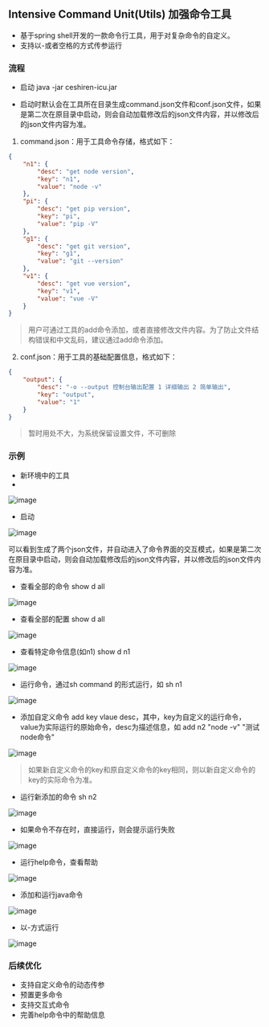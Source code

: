 
## Intensive Command Unit(Utils) 加强命令工具

- 基于spring shell开发的一款命令行工具，用于对复杂命令的自定义。
- 支持以-或者空格的方式传参运行

### 流程

- 启动 java -jar ceshiren-icu.jar

- 启动时默认会在工具所在目录生成command.json文件和conf.json文件，如果是第二次在原目录中启动，则会自动加载修改后的json文件内容，并以修改后的json文件内容为准。

1. command.json：用于工具命令存储，格式如下：

```json
{
	"n1": {
		"desc": "get node version",
		"key": "n1",
		"value": "node -v"
	},
	"pi": {
		"desc": "get pip version",
		"key": "pi",
		"value": "pip -V"
	},
	"g1": {
		"desc": "get git version",
		"key": "g1",
		"value": "git --version"
	},
	"v1": {
		"desc": "get vue version",
		"key": "v1",
		"value": "vue -V"
	}
}

```
> 用户可通过工具的add命令添加，或者直接修改文件内容。为了防止文件结构错误和中文乱码，建议通过add命令添加。

2. conf.json：用于工具的基础配置信息，格式如下：

```json
{
	"output": {
		"desc": "-o --output 控制台输出配置 1 详细输出 2 简单输出",
		"key": "output",
		"value": "1"
	}
}
```
> 暂时用处不大，为系统保留设置文件，不可删除

### 示例

- 新环境中的工具
- 
![image](https://user-images.githubusercontent.com/30685788/133551035-bc0b65c5-7e0d-4881-93a2-4c1f6a08e154.png)

- 启动

![image](https://user-images.githubusercontent.com/30685788/133551126-3f41fab7-3273-4c40-864f-e8f14be2cd3f.png)

可以看到生成了两个json文件，并自动进入了命令界面的交互模式，如果是第二次在原目录中启动，则会自动加载修改后的json文件内容，并以修改后的json文件内容为准。

- 查看全部的命令 show d all

![image](https://user-images.githubusercontent.com/30685788/133551195-a979ba2e-f9aa-410f-8e7f-b8f8259deb1e.png)

- 查看全部的配置 show d all

![image](https://user-images.githubusercontent.com/30685788/133552432-e9311d5e-f6ce-42b1-bb93-22e35edf1ae6.png)


- 查看特定命令信息(如n1) show d n1

![image](https://user-images.githubusercontent.com/30685788/133551275-f6a1a9b1-8a76-43b4-98ce-7d8a4c11eeff.png)

- 运行命令，通过sh command 的形式运行，如 sh n1

![image](https://user-images.githubusercontent.com/30685788/133551375-366375b1-df46-4675-8065-369250851628.png)

- 添加自定义命令 add key vlaue desc，其中，key为自定义的运行命令，value为实际运行的原始命令，desc为描述信息，如 add n2 "node -v" "测试node命令"

![image](https://user-images.githubusercontent.com/30685788/133551598-c08e1dc4-4d59-43ea-a23a-b670f1c2aef1.png)

> 如果新自定义命令的key和原自定义命令的key相同，则以新自定义命令的key的实际命令为准。

- 运行新添加的命令 sh n2

![image](https://user-images.githubusercontent.com/30685788/133551979-d820196e-e3c8-4447-8e51-d74ec4c6a88c.png)

- 如果命令不存在时，直接运行，则会提示运行失败

![image](https://user-images.githubusercontent.com/30685788/133552203-d3941d7d-6183-437b-aa7f-f179c66fa113.png)


- 运行help命令，查看帮助

![image](https://user-images.githubusercontent.com/30685788/133552498-7752e08b-3259-4ade-a5c7-52de21a4a3ee.png)


- 添加和运行java命令

![image](https://user-images.githubusercontent.com/30685788/133552831-5b31fe38-392f-4512-b4f1-5e1bed9914c7.png)

- 以-方式运行

![image](https://user-images.githubusercontent.com/30685788/133552920-c34031aa-5118-4ada-ab76-abe10ee543c5.png)

### 后续优化

- 支持自定义命令的动态传参
- 预置更多命令
- 支持交互式命令
- 完善help命令中的帮助信息

